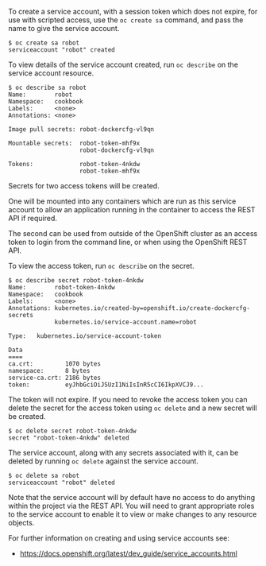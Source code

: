 To create a service account, with a session token which does not expire, for use with scripted access, use the ``oc create sa`` command, and pass the name to give the service account.

```
$ oc create sa robot
serviceaccount "robot" created
```

To view details of the service account created, run ``oc describe`` on the service account resource.

```
$ oc describe sa robot
Name:        robot
Namespace:   cookbook
Labels:      <none>
Annotations: <none>

Image pull secrets: robot-dockercfg-vl9qn

Mountable secrets:  robot-token-mhf9x
                    robot-dockercfg-vl9qn

Tokens:             robot-token-4nkdw
                    robot-token-mhf9x
```

Secrets for two access tokens will be created.

One will be mounted into any containers which are run as this service account to allow an application running in the container to access the REST API if required.

The second can be used from outside of the OpenShift cluster as an access token to login from the command line, or when using the OpenShift REST API.

To view the access token, run ``oc describe`` on the secret.

```
$ oc describe secret robot-token-4nkdw
Name:        robot-token-4nkdw
Namespace:   cookbook
Labels:      <none>
Annotations: kubernetes.io/created-by=openshift.io/create-dockercfg-secrets
             kubernetes.io/service-account.name=robot

Type:	kubernetes.io/service-account-token

Data
====
ca.crt:         1070 bytes
namespace:      8 bytes
service-ca.crt: 2186 bytes
token:          eyJhbGciOiJSUzI1NiIsInR5cCI6IkpXVCJ9...
```

The token will not expire. If you need to revoke the access token you can delete the secret for the access token using ``oc delete`` and a new secret will be created.

```
$ oc delete secret robot-token-4nkdw
secret "robot-token-4nkdw" deleted
```

The service account, along with any secrets associated with it, can be deleted by running ``oc delete`` against the service account.

```
$ oc delete sa robot
serviceaccount "robot" deleted
```

Note that the service account will by default have no access to do anything within the project via the REST API. You will need to grant appropriate roles to the service account to enable it to view or make changes to any resource objects.

For further information on creating and using service accounts see:

* https://docs.openshift.org/latest/dev_guide/service_accounts.html
